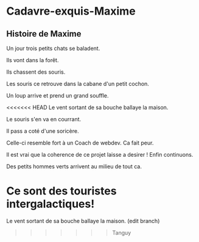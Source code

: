 # Cadavre-exquis-Maxime
## Histoire de Maxime

Un jour trois petits chats se baladent.

Ils vont dans la forêt.

Ils chassent des souris.



Les souris ce retrouve dans la cabane d'un petit cochon.

Un loup arrive et prend un grand souffle.

<<<<<<< HEAD
Le vent sortant de sa bouche ballaye la maison.

Le souris s'en va en courrant.

Il pass a coté d'une soricère.

Celle-ci resemble fort à un Coach de webdev. Ca fait peur.

Il est vrai que la coherence de ce projet laisse a desirer ! Enfin continuons.

Des petits hommes verts arrivent au milieu de tout ca.

Ce sont des touristes intergalactiques!
=======
Le vent sortant de sa bouche ballaye la maison. (edit branch)
>>>>>>> Tanguy
